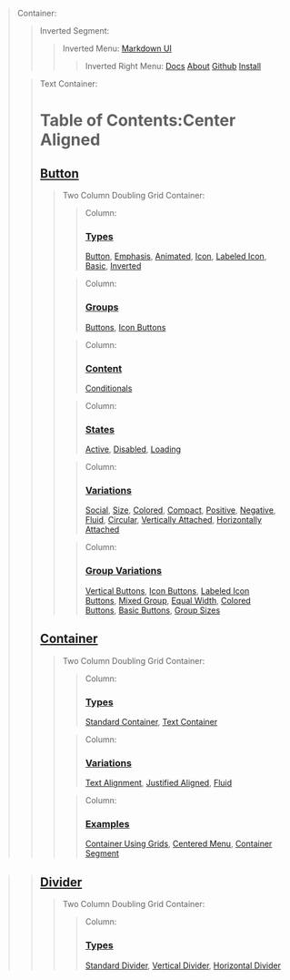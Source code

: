 > Container:
> > Inverted Segment:
> > > Inverted Menu:
> > > [Markdown UI](http：//jjuliano.github.io/markdown-ui "basic")
> > > > Inverted Right Menu:
> > > > [Docs](toc.html "active")
> > > > [About](../about.html)
> > > > [Github](https：//github.com/jjuliano/markdown-ui)
> > > > [Install](../index.html#install)
>
> <!-- -->
> > Text Container:
> > # Table of Contents:Center Aligned
> > ## [Button](button.html#button)
> > > Two Column Doubling Grid Container:
> > > > Column:
> > > > ### [Types](button.html#types)
> > > > [Button](button.html#simple-button),
> > > > [Emphasis](button.html#emphasis),
> > > > [Animated](button.html#animated),
> > > > [Icon](button.html#icon),
> > > > [Labeled Icon](button.html#labeled-icon),
> > > > [Basic](button.html#basic-button),
> > > > [Inverted](button.html#inverted)
> > >
> > > <!-- -->
> > > > Column:
> > > > ### [Groups](button.html#groups)
> > > > [Buttons](button.html#buttons),
> > > > [Icon Buttons](button.html#icon-buttons)
> > >
> > > <!-- -->
> > > > Column:
> > > > ### [Content](button.html#content)
> > > > [Conditionals](button.html#conditionals)
> > >
> > > <!-- -->
> > > > Column:
> > > > ### [States](button.html#states)
> > > > [Active](button.html#active),
> > > > [Disabled](button.html#disabled),
> > > > [Loading](button.html#loading)
> > >
> > > <!-- -->
> > > > Column:
> > > > ### [Variations](button.html#variations)
> > > > [Social](button.html#social),
> > > > [Size](button.html#size),
> > > > [Colored](button.html#colored),
> > > > [Compact](button.html#compact),
> > > > [Positive](button.html#positive),
> > > > [Negative](button.html#negative),
> > > > [Fluid](button.html#fluid),
> > > > [Circular](button.html#circular),
> > > > [Vertically Attached](button.html#vertically-attached),
> > > > [Horizontally Attached](button.html#horizontally-attached)
> > >
> > > <!-- -->
> > > > Column:
> > > > ### [Group Variations](button.html#group-variations)
> > > > [Vertical Buttons](button.html#vertical-buttons),
> > > > [Icon Buttons](button.html#icon-buttons),
> > > > [Labeled Icon Buttons](button.html#labeled-icon-buttons),
> > > > [Mixed Group](button.html#mixed-group),
> > > > [Equal Width](button.html#equal-width),
> > > > [Colored Buttons](button.html#colored-buttons),
> > > > [Basic Buttons](button.html#basic-buttons),
> > > > [Group Sizes](button.html#group-sizes)
> >
> > <!-- -->
> > ## [Container](container.html#container)
> > > Two Column Doubling Grid Container:
> > > > Column:
> > > > ### [Types](container.html#types)
> > > > [Standard Container](container.html#standard-container),
> > > > [Text Container](container.html#text-container)
> > >
> > > <!-- -->
> > > > Column:
> > > > ### [Variations](container.html#variations)
> > > > [Text Alignment](container.html#text-alignment),
> > > > [Justified Aligned](container.html#justified-aligned),
> > > > [Fluid](container.html#fluid)
> > >
> > > <!-- -->
> > > > Column:
> > > > ### [Examples](container.html#examples)
> > > > [Container Using Grids](container.html#container-using-grids),
> > > > [Centered Menu](container.html#centered-menu),
> > > > [Container Segment](container.html#container-segment)

> >
> > <!-- -->
> > ## [Divider](divider.html#divider)
> > > Two Column Doubling Grid Container:
> > > > Column:
> > > > ### [Types](divider.html#types)
> > > > [Standard Divider](divider.html#standard-divider),
> > > > [Vertical Divider](divider.html#vertical-divider),
> > > > [Horizontal Divider](divider.html#horizontal-divider)